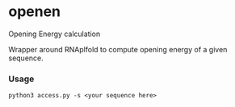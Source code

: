 # openen
Opening Energy calculation

Wrapper around RNAplfold to compute opening energy of a given sequence.

### Usage
```
python3 access.py -s <your sequence here>
```
